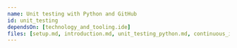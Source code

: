 ```yaml
---
name: Unit testing with Python and GitHub
id: unit_testing
dependsOn: [technology_and_tooling.ide]
files: [setup.md, introduction.md, unit_testing_python.md, continuous_integration.md]
---
```

